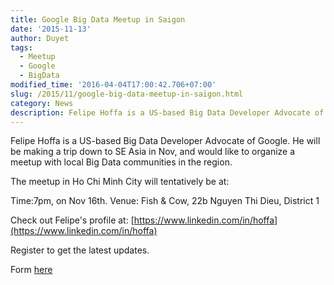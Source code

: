 ```yaml
---
title: Google Big Data Meetup in Saigon
date: '2015-11-13'
author: Duyet
tags:
  - Meetup
  - Google
  - BigData
modified_time: '2016-04-04T17:00:42.706+07:00'
slug: /2015/11/google-big-data-meetup-in-saigon.html
category: News
description: Felipe Hoffa is a US-based Big Data Developer Advocate of Google.
---
```


Felipe Hoffa is a US-based Big Data Developer Advocate of Google.
He will be making a trip down to SE Asia in Nov, and would like to organize a meetup with local Big Data communities in the region.

The meetup in Ho Chi Minh City will tentatively be at:

Time:7pm, on Nov 16th.
Venue: Fish & Cow, 22b Nguyen Thi Dieu, District 1

Check out Felipe's profile at:
[https://www.linkedin.com/in/hoffa](https://www.linkedin.com/in/hoffa)

Register to get the latest updates.

Form [here](https://docs.google.com/forms/d/1anvfxYgbqSllHuq76KBvyOOUYxTJ-TJ7aGDoVkZRpG4/viewform?c=0&w=1&edit_requested=true)
